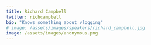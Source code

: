 ```yaml
---
title: Richard Campbell
twitter: richcampbell
bio: "Knows something about vlogging"
# image: /assets/images/speakers/richard_campbell.jpg
image: /assets/images/anonymous.png
---
```

